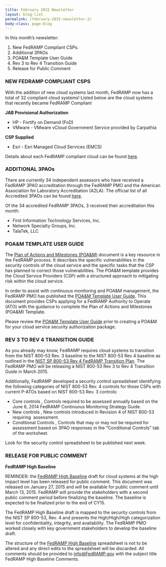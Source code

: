 ```yaml
---
title: February 2015 Newsletter
layout: blog-list
permalink: /february-2015-newsletter-2/
body-class: page-blog
---
```


In this month’s newsletter:


  1. New FedRAMP Compliant CSPs.
  2. Additional 3PAOs
  3. POA&M Template User Guide
  4. Rev 3 to Rev 4 Transition Guide
  5. Release for Public Comment

### NEW FEDRAMP COMPLIANT CSPS

With the addition of new cloud systems last month, FedRAMP now has a total of 32 compliant cloud systems! Listed below are the cloud systems that recently became FedRAMP Compliant

**JAB Provisional Authorization**

  * HP - Fortify on Demand (FoD)
  * VMware - VMware vCloud Government Service provided by Carpathia

**CSP Supplied**

  * Esri - Esri Managed Cloud Services (EMCS)

Details about each FedRAMP compliant cloud can be found [here](https://www.fedramp.gov/marketplace/compliant-systems/).

### ADDITIONAL 3PAOs

There are currently 34 independent assessors who have received a FedRAMP 3PAO accreditation through the FedRAMP PMO and the American Association for Laboratory Accreditation (A2LA). The official list of all Accredited 3PAOs can be found [here](https://www.fedramp.gov/marketplace/accredited-3paos/).

Of the 34 accredited FedRAMP 3PAOs, 3 received their accreditation this month:

  * First Information Technology Services, Inc.
  * Network Specialty Groups, Inc.
  * TalaTek, LLC

### POA&M TEMPLATE USER GUIDE

The [Plan of Actions and Milestones (POA&M)](https://s3.amazonaws.com/sitesusa/wp-content/uploads/sites/482/2015/03/POAM-POAM-Templates_100914.xlsm) document is a key resource in the FedRAMP process. It describes the specific vulnerabilities in the security controls of the cloud service and the specific tasks that the CSP has planned to correct those vulnerabilities. The POA&M template provides the Cloud Service Providers (CSP) with a structured approach to mitigating risk within the cloud service.

In order to assist with continuous monitoring and POA&M management, the FedRAMP PMO has published the [POA&M Template User Guide](https://s3.amazonaws.com/sitesusa/wp-content/uploads/sites/482/2015/03/POAM-Template-User-Guide_02182015.docx). This document provides CSPs applying for a FedRAMP Authority to Operate (ATO) with the guidance to complete the Plan of Actions and Milestones (POA&M) Template.

Please review the [POA&M Template User Guide](https://s3.amazonaws.com/sitesusa/wp-content/uploads/sites/482/2015/03/POAM-Template-User-Guide_02182015.docx) prior to creating a POA&M for your cloud service security authorization package.

### REV 3 TO REV 4 TRANSITION GUIDE

As you already may know, FedRAMP requires cloud systems to transition from the NIST 800-53 Rev. 3 baseline to the NIST 800-53 Rev 4 baseline as outlined in the [NIST SP 800-53 Rev 4 FedRAMP Transition Plan](https://s3.amazonaws.com/sitesusa/wp-content/uploads/sites/482/2015/03/FedRAMP-Revision-4-Transition-Guide-v1.0-1.docx). The FedRAMP PMO will be releasing a NIST 800-53 Rev 3 to Rev 4 Transition Guide in March 2015.

Additionally, FedRAMP developed a security control spreadsheet identifying the following categories of NIST 800-53 Rev. 4 controls for those CSPs with current P-ATOs based on NIST 800-53 Rev. 3 controls:

  * Core controls , Controls required to be assessed annually based on the June 6, 2014 FedRAMP Continuous Monitoring Strategy Guide.
  * New controls , New controls introduced in Revision 4 of NIST 800-53 requiring  assessment.
  * Conditional Controls , Controls that may or may not be required for assessment based on 3PAO responses in the “Conditional Controls” tab of the worksheet.

Look for the security control spreadsheet to be published next week.

### RELEASE FOR PUBLIC COMMENT


**FedRAMP High Baseline**

REMINDER: the [FedRAMP High Baseline](https://www.fedramp.gov/?p=21972) draft for cloud systems at the high impact level has been released for public comment. This document was released on January 27, 2015 and will be available for public comment until March 13, 2015. FedRAMP will provide the stakeholders with a second public comment period before finalizing the baseline. The baseline is expected to be finalized prior to the end of CY15.

The FedRAMP High Baseline draft is mapped to the security controls from the NIST SP 800-53, Rev. 4 and presents the High/High/High categorization level for confidentiality, integrity, and availability. The FedRAMP PMO worked closely with key government stakeholders to develop the baseline draft.

The structure of the [FedRAMP High Baseline](https://www.fedramp.gov/?p=21972) spreadsheet is not to be altered and any direct edits to the spreadsheet will be discarded. ​All comments should be provided to info@FedRAMP.gov with the subject title FedRAMP High Baseline Comments.
